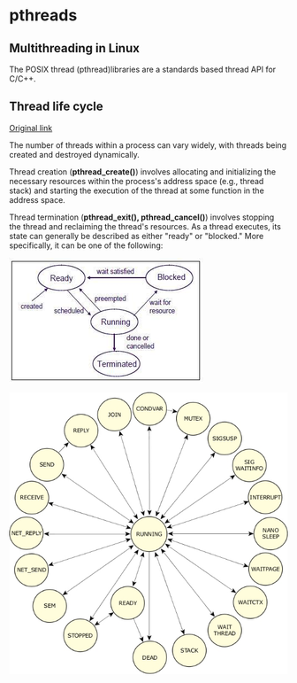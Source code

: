 # pthreads

## Multithreading in Linux

The POSIX thread (pthread)libraries are a standards based thread API for C/C++. 


## Thread life cycle 
[Original link](http://www.qnx.com/developers/docs/qnxcar2/index.jsp?topic=%2Fcom.qnx.doc.neutrino.sys_arch%2Ftopic%2Fkernel_Life_Cycle.html)

The number of threads within a process can vary widely, with threads being created and destroyed dynamically.

Thread creation (**pthread_create()**) involves allocating and initializing the necessary resources within the process's address space (e.g., thread stack) and starting the execution of the thread at some function in the address space.

Thread termination (**pthread_exit(), pthread_cancel()**) involves stopping the thread and reclaiming the thread's resources. As a thread executes, its state can generally be described as either "ready" or "blocked." More specifically, it can be one of the following:


![Thread life cycle](./references/pthread_life_cycle.jpg)

![Thread life cycle](./references/pthread_lc.jpg)

